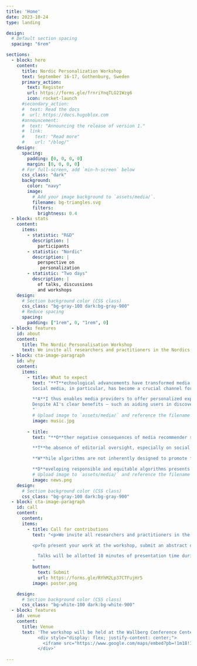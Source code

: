 ```yaml
---
title: 'Home'
date: 2023-10-24
type: landing

design:
  # Default section spacing
  spacing: "6rem"

sections:
  - block: hero
    content:
      title: Nordic Personalization Workshop
      text: September 16-17, Gothenburg, Sweden
      primary_action:
        text: Register
        url: https://forms.gle/frnriYnqTLG21Wzg6
        icon: rocket-launch
      #secondary_action:
      #  text: Read the docs
      #  url: https://docs.hugoblox.com
      #announcement:
      #  text: "Announcing the release of version 1."
      #  link:
      #    text: "Read more"
      #    url: "/blog/"
    design:
      spacing:
        padding: [0, 0, 0, 0]
        margin: [0, 0, 0, 0]
      # For full-screen, add `min-h-screen` below
      css_class: "dark"
      background:
        color: "navy"
        image:
          # Add your image background to `assets/media/`.
          filename: bg-triangles.svg
          filters:
            brightness: 0.4
  - block: stats
    content:
      items:
        - statistic: "R&D"
          description: |
            participants
        - statistic: "Nordic"
          description: |
            perspective on  
             personalization
        - statistic: "Two days"
          description: |
            of talks, discussions  
            and workshops
    design:
      # Section background color (CSS class)
      css_class: "bg-gray-100 dark:bg-gray-900"
      # Reduce spacing
      spacing:
        padding: ["1rem", 0, "1rem", 0]
  - block: features
    id: about
    content:
      title: The Nordic Personalisation Workshop
      text: We invite all researchers and practitioners in the Nordics to the second Nordic Personalisation Workshop at the Wallenberg Conference Center, Gothenburg. We aim on two days full of talks and discussions on ethics, responsibility in personalisation and recommender systems. There will also be plenty of time to meet peers both from industry and research and exchange ideas during the conference during coffee breaks, lunch and after-workshop drinks. 
  - block: cta-image-paragraph
    id: why
    content:
      items:
        - title: What to expect
          text: "**T**echnological advancements have transformed media consumption into an omnipresent and decentralized activity.  
          Social media, in particular, has become a crucial channel for media's constant accessibility. However, the sheer volume of information has made it increasingly difficult for users to manage their media intake. Recommender systems, a branch of Artificial Intelligence (AI), have become essential in helping users sift through this deluge. These platforms utilize AI to filter content, aiming to match it with the user's preferences, often unbeknownst to them.  <br>  <br>  

          **A**I thus enables media providers to offer personalized experiences by discerning user preferences.  
          Despite AI's clear benefits — such as aiding users in discovering relevant content and managing the influx of information — its potential adverse effects cannot be ignored. AI systems have the propensity to reinforce existing biases, leading to skewed and inequitable recommendations. Such tendencies have brought algorithmic discrimination to the forefront of public attention. This term refers to the biased treatment of individuals or groups based on attributes like gender, age, or ethnicity. <br> <br>
          "
          # Upload image to `assets/media/` and reference the filename here
          image: music.jpg
          
        - title: 
          text: "**O**ther negative consequences of media recommender systems include the creation of filter bubbles and echo chambers, which restrict users' exposure to a variety of viewpoints. Excessive personalization by algorithms can trap users within a narrow media spectrum, potentially fostering polarized content ecosystems.<br> <br>

          **T**he absence of editorial oversight, especially on social media platforms, raises the risk of misinformation propagation.<br> <br>

          **W**hile algorithms are not inherently designed to promote false information, they play a significant role in its distribution, especially as they tend to favor content that gains popularity, thus reflecting a 'popularity bias'.<br> <br>

          **D**eveloping responsible and equitable algorithms presents a considerable challenge. It is vital to foster a collective understanding of various algorithmic methods and their societal implications. Our 2nd Nordic Personalisation Workshop seeks to tackle these issues. The two day event will be held this year at Wallenberg Conference Center, Gothenburg (last year in Oslo)."
          # Upload image to `assets/media/` and reference the filename here
          image: news.png
    design:
      # Section background color (CSS class)
      css_class: "bg-gray-100 dark:bg-gray-900"
  - block: cta-image-paragraph
    id: call
    content:
      content:
      items:
        - title: Call for contributions
          text: "<p>We invite all researchers and practitioners in the Nordics (and elsewhere) to submit their latest work on personalisation and recommender systems to the 2nd Nordic Personalisation Workshop in Gothenburg (September 16-17) as a talk or a poster. Talks and posters can focus on recent research results (including significant work-in-progress), applications and use cases of personalization and recommender systems, and directions of future research.<br><br></p>

          <p>To present your work at the workshop, submit an abstract of your work and select what type of presentation you prefer. The abstract must be in plain text and no longer than 500 words, not including bibliographic references. Please submit your abstract</p>

            Talks will be allotted 10 minutes of presentation time during the workshop, while posters will be given a one-minute slot in a poster madness session and presented in a poster session. Please submit your contribution abstract <b><a href=https://forms.gle/RYhM2Lp37CTFujHr5>here</a></b>.<br><br>
          "
          button:
            text: Submit
            url: https://forms.gle/RYhM2Lp37CTFujHr5
          image: poster.png

    design:
      # Section background color (CSS class)
      css_class: "bg-white-100 dark:bg-white-900"
  - block: features
    id: venue
    content:
      title: Venue
      text: 'The workshop will be held at the Wallberg Conference Center in Gothenburg. To get to the venue by public transport, take a tram or bus to the stop <a href="https://maps.app.goo.gl/a4WrMppwsv9gRf8KA">Medicinaregatan</a> and walk along Medicinaregatan to the conference center. If you are taking public transport, simply tap your credit/debit card on the ticket machine to pay for your fare. ** 
            <div style="display: flex; justify-content: center;">
              <iframe src="https://www.google.com/maps/embed?pb=!1m18!1m12!1m3!1d1673.2712752315367!2d11.958097000722194!3d57.68782722705151!2m3!1f0!2f0!3f0!3m2!1i1024!2i768!4f13.1!3m3!1m2!1s0x464ff313c630b7af%3A0x861010a67293672b!2sKonferenscentrum%20Wallenberg!5e0!3m2!1ssv!2sse!4v1718142321909!5m2!1ssv!2sse" width="600" height="450" style="border:0;" allowfullscreen="" loading="lazy" referrerpolicy="no-referrer-when-downgrade"></iframe>
            </div>'
     
---
```

